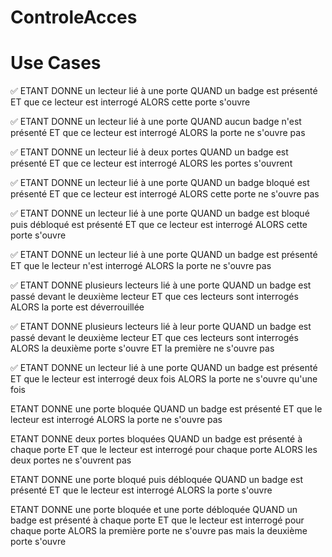 # ControleAcces

# Use Cases
✅ ETANT DONNE un lecteur lié à une porte
QUAND un badge est présenté
ET que ce lecteur est interrogé
ALORS cette porte s'ouvre

✅ ETANT DONNE un lecteur lié à une porte
QUAND aucun badge n'est présenté
ET que ce lecteur est interrogé
ALORS la porte ne s'ouvre pas

✅ ETANT DONNE un lecteur lié à deux portes
QUAND un badge est présenté
ET que ce lecteur est interrogé
ALORS les portes s'ouvrent

✅ ETANT DONNE un lecteur lié à une porte
QUAND un badge bloqué est présenté
ET que ce lecteur est interrogé
ALORS cette porte ne s'ouvre pas

✅ ETANT DONNE un lecteur lié à une porte
QUAND un badge est bloqué puis débloqué est présenté
ET que ce lecteur est interrogé
ALORS cette porte s'ouvre

✅ ETANT DONNE un lecteur lié à une porte
QUAND un badge est présenté
ET que le lecteur n'est interrogé
ALORS la porte ne s'ouvre pas

✅ ETANT DONNE plusieurs lecteurs lié à une porte
QUAND un badge est passé devant le deuxième lecteur
ET que ces lecteurs sont interrogés
ALORS la porte est déverrouillée

✅ ETANT DONNE plusieurs lecteurs lié à leur porte
QUAND un badge est passé devant le deuxième lecteur
ET que ces lecteurs sont interrogés
ALORS la deuxième porte s'ouvre ET la première ne s'ouvre pas

✅ ETANT DONNE un lecteur lié à une porte
QUAND un badge est présenté
ET que le lecteur est interrogé deux fois
ALORS la porte ne s'ouvre qu'une fois

ETANT DONNE une porte bloquée
QUAND un badge est présenté
ET que le lecteur est interrogé
ALORS la porte ne s'ouvre pas

ETANT DONNE deux portes bloquées
QUAND un badge est présenté à chaque porte
ET que le lecteur est interrogé pour chaque porte
ALORS les deux portes ne s'ouvrent pas

ETANT DONNE une porte bloqué puis débloquée
QUAND un badge est présenté
ET que le lecteur est interrogé
ALORS la porte s'ouvre

ETANT DONNE une porte bloquée et une porte débloquée
QUAND un badge est présenté à chaque porte
ET que le lecteur est interrogé pour chaque porte
ALORS la première porte ne s'ouvre pas mais la deuxième porte s'ouvre